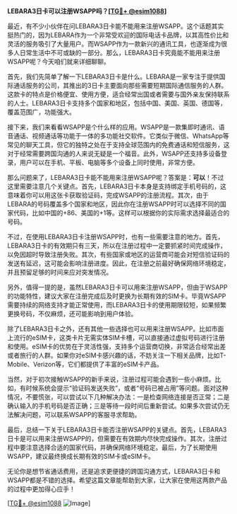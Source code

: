 **LEBARA3日卡可以注册WSAPP吗？[[TG💪+ @esim1088](https://t.me/s/esim1088)]**

最近，有不少小伙伴在问LEBARA3日卡能不能用来注册WSAPP。这个话题其实挺热门的，因为LEBARA作为一个非常受欢迎的国际电话卡品牌，以其高性价比和灵活的服务吸引了大量用户。而WSAPP作为一款新兴的通讯工具，也逐渐成为很多人日常生活中不可或缺的一部分。那么，LEBARA3日卡究竟能不能用来注册WSAPP呢？今天咱们就来详细聊聊。

首先，我们先简单了解一下LEBARA3日卡是什么。LEBARA是一家专注于提供国际通话服务的公司，其推出的3日卡主要面向那些需要短期国际通信服务的人群。这款卡的特点是价格便宜、使用方便，适合经常出国或者需要与国外亲友保持联系的人士。LEBARA3日卡支持多个国家和地区，包括中国、美国、英国、德国等，覆盖范围广，功能强大。

接下来，我们来看看WSAPP是个什么样的应用。WSAPP是一款集即时通讯、语音通话、视频通话等功能于一体的多功能社交软件。它类似于微信、WhatsApp等常见的聊天工具，但它的独特之处在于支持全球范围内的免费通话和短信服务，这对于经常需要跨国沟通的人来说无疑是一个福音。此外，WSAPP还支持多设备登录，用户可以在手机、平板、电脑等多个设备上同时使用，非常方便。

那么问题来了，LEBARA3日卡能不能用来注册WSAPP呢？答案是：**可以**！不过这里需要注意几个关键点。首先，LEBARA3日卡本身是支持绑定手机号码的，这意味着你可以用这张卡获取验证码，完成WSAPP的注册流程。其次，由于LEBARA的号码覆盖多个国家和地区，因此你在注册WSAPP时可以选择不同的国家代码，比如中国的+86、美国的+1等。这样可以根据你的实际需求选择最适合的号码。

不过，在使用LEBARA3日卡注册WSAPP时，也有一些需要注意的地方。首先，LEBARA3日卡的有效期只有三天，所以在注册过程中一定要抓紧时间完成操作，以免因超时导致注册失败。其次，有些国家或地区的运营商可能会对短信验证码的发送有延迟，这可能会影响注册进度。因此，在注册之前最好确保网络环境稳定，并且预留足够的时间来应对突发情况。

另外，值得一提的是，虽然LEBARA3日卡可以用来注册WSAPP，但由于WSAPP的功能特性，建议大家在注册完成后及时更换为长期有效的SIM卡。毕竟WSAPP需要持续的网络支持才能正常使用，而LEBARA3日卡的使用期限较短，如果频繁更换号码，不仅麻烦，还可能影响到用户体验。

除了LEBARA3日卡之外，还有其他一些选择也可以用来注册WSAPP。比如市面上流行的eSIM卡，这类卡片无需实体SIM卡槽，可以直接通过虚拟号码进行注册和使用。eSIM卡的优势在于灵活性强，支持多个运营商切换，非常适合经常出差或者旅行的人群。如果你对eSIM卡感兴趣的话，不妨关注一下相关品牌，比如T-Mobile、Verizon等，它们都提供了丰富的eSIM卡产品。

当然，对于初次接触WSAPP的新手来说，注册过程可能会遇到一些小麻烦。比如，有时候系统会提示“验证码发送失败”，或者“号码已被占用”等问题。面对这种情况，不要慌张，可以尝试以下几种解决办法：一是检查网络连接是否正常；二是确认输入的手机号码是否正确；三是等待一段时间后重新尝试。如果多次尝试仍无法解决问题，可以联系WSAPP的客服寻求帮助。

最后，总结一下关于LEBARA3日卡能否注册WSAPP的关键点。首先，LEBARA3日卡是可以用来注册WSAPP的，但需要在有效期内尽快完成操作。其次，注册过程中要注意选择合适的国家代码，并确保网络环境稳定。最后，为了长期使用WSAPP，建议最终换成长期有效的SIM卡或eSIM卡。

无论你是想节省通话费用，还是追求更便捷的跨国沟通方式，LEBARA3日卡和WSAPP都是不错的选择。希望这篇文章能帮助到大家，让大家在使用这两款产品的过程中更加得心应手！

[[TG💪+ @esim1088](https://t.me/s/esim1088) ![Image](https://i.postimg.cc/4NQfJmqS/Snipaste-2025-05-13-00-14-12.png)]